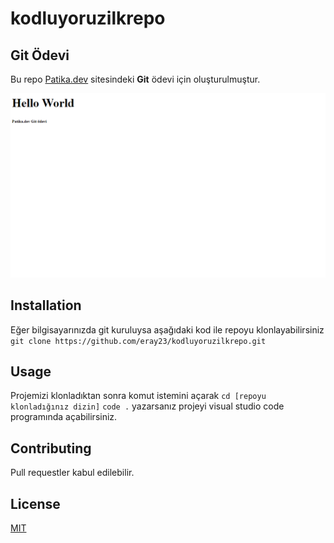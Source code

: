 # kodluyoruzilkrepo

## Git Ödevi

Bu repo [Patika.dev](https://www.patika.dev/) sitesindeki **Git** ödevi için oluşturulmuştur.

![html ss](Adsız.png)

## Installation

Eğer bilgisayarınızda git kuruluysa aşağıdaki kod ile repoyu klonlayabilirsiniz
`git clone https://github.com/eray23/kodluyoruzilkrepo.git`

## Usage 
Projemizi klonladıktan sonra komut istemini açarak `cd [repoyu klonladığınız dizin]`
`code .` yazarsanız projeyi visual studio code programında açabilirsiniz.

## Contributing
Pull requestler kabul edilebilir.

## License
[MIT](https://choosealicense.com/licenses/mit/)